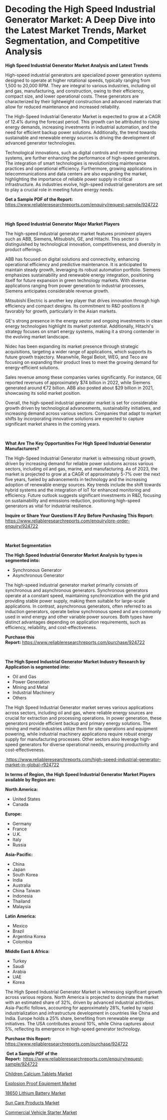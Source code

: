 <p><h1>Decoding the High Speed Industrial Generator Market: A Deep Dive into the Latest Market Trends, Market Segmentation, and Competitive Analysis</h1></p><p><strong>High Speed Industrial Generator Market Analysis and Latest Trends</strong></p>
<p><p>High-speed industrial generators are specialized power generation systems designed to operate at higher rotational speeds, typically ranging from 1,500 to 20,000 RPM. They are integral to various industries, including oil and gas, manufacturing, and construction, owing to their efficiency, compact size, and lower operational costs. These generators are characterized by their lightweight construction and advanced materials that allow for reduced maintenance and increased reliability.</p><p>The High-Speed Industrial Generator Market is expected to grow at a CAGR of 12.4% during the forecast period. This growth can be attributed to rising energy demands, increasing investments in industrial automation, and the need for efficient backup power solutions. Additionally, the trend towards sustainable and renewable energy sources is driving the development of advanced generator technologies. </p><p>Technological innovations, such as digital controls and remote monitoring systems, are further enhancing the performance of high-speed generators. The integration of smart technologies is revolutionizing maintenance practices and operational efficiency. Furthermore, growing applications in telecommunications and data centers are also expanding the market, highlighting the importance of reliable power supply in critical infrastructure. As industries evolve, high-speed industrial generators are set to play a crucial role in meeting future energy needs.</p></p>
<p><strong>Get a Sample PDF of the Report:&nbsp;</strong> <a href="https://www.reliableresearchreports.com/enquiry/request-sample/924722?utm_campaign=32&utm_medium=2&utm_source=Github&utm_content=ia&utm_term=16122024&utm_id=high-speed-industrial-generator">https://www.reliableresearchreports.com/enquiry/request-sample/924722</a></p>
<p>&nbsp;</p>
<p><strong>High Speed Industrial Generator Major Market Players</strong></p>
<p><p>The high-speed industrial generator market features prominent players such as ABB, Siemens, Mitsubishi, GE, and Hitachi. This sector is distinguished by technological innovation, competitiveness, and diversity in product offerings.</p><p>ABB has focused on digital solutions and connectivity, enhancing operational efficiency and predictive maintenance. It is anticipated to maintain steady growth, leveraging its robust automation portfolio. Siemens emphasizes sustainability and renewable energy integration, positioning itself for future expansion in green technology markets. With diverse applications ranging from power generation to industrial processes, Siemens anticipates considerable revenue growth.</p><p>Mitsubishi Electric is another key player that drives innovation through high efficiency and compact designs. Its commitment to R&D positions it favorably for growth, particularly in the Asian markets.</p><p>GE's strong presence in the energy sector and ongoing investments in clean energy technologies highlight its market potential. Additionally, Hitachi's strategy focuses on smart energy systems, making it a strong contender in the evolving market landscape.</p><p>Nidec has been expanding its market presence through strategic acquisitions, targeting a wider range of applications, which supports its future growth trajectory. Meanwhile, Regal Beloit, WEG, and Teco are focusing on expanding their product lines to meet the growing demand for energy-efficient solutions.</p><p>Sales revenue among these companies varies significantly. For instance, GE reported revenues of approximately $74 billion in 2022, while Siemens generated around €72 billion. ABB also posted about $29 billion in 2021, showcasing its solid market position.</p><p>Overall, the high-speed industrial generator market is set for considerable growth driven by technological advancements, sustainability initiatives, and increasing demand across various sectors. Companies that adapt to market shifts by incorporating innovative solutions are expected to capture significant market shares in the coming years.</p></p>
<p>&nbsp;</p>
<p><strong>What Are The Key Opportunities For High Speed Industrial Generator Manufacturers?</strong></p>
<p><p>The High-Speed Industrial Generator market is witnessing robust growth, driven by increasing demand for reliable power solutions across various sectors, including oil and gas, marine, and manufacturing. As of 2023, the market is projected to grow at a CAGR of approximately 5-7% over the next five years, fueled by advancements in technology and the increasing adoption of renewable energy sources. Key trends include the shift towards hybrid systems and the integration of IoT for enhanced monitoring and efficiency. Future outlook suggests significant investments in R&D, focusing on sustainability and emissions reduction, positioning high-speed generators as vital for industrial resilience.</p></p>
<p><strong>Inquire or Share Your Questions If Any Before Purchasing This Report:</strong> <a href="https://www.reliableresearchreports.com/enquiry/pre-order-enquiry/924722?utm_campaign=32&utm_medium=2&utm_source=Github&utm_content=ia&utm_term=16122024&utm_id=high-speed-industrial-generator">https://www.reliableresearchreports.com/enquiry/pre-order-enquiry/924722</a></p>
<p>&nbsp;</p>
<p><strong>Market Segmentation</strong></p>
<p><strong>The High Speed Industrial Generator Market Analysis by types is segmented into:</strong></p>
<p><ul><li>Synchronous Generator</li><li>Asynchronous Generator</li></ul></p>
<p><p>The high-speed industrial generator market primarily consists of synchronous and asynchronous generators. Synchronous generators operate at a constant speed, maintaining synchronization with the grid and providing stable power supply, making them suitable for large-scale applications. In contrast, asynchronous generators, often referred to as induction generators, operate below synchronous speed and are commonly used in wind energy and other variable power sources. Both types have distinct advantages depending on application requirements, such as efficiency, reliability, and cost-effectiveness.</p></p>
<p><strong>Purchase this Report:&nbsp;</strong><a href="https://www.reliableresearchreports.com/purchase/924722?utm_campaign=32&utm_medium=2&utm_source=Github&utm_content=ia&utm_term=16122024&utm_id=high-speed-industrial-generator">https://www.reliableresearchreports.com/purchase/924722</a></p>
<p>&nbsp;</p>
<p><strong>The High Speed Industrial Generator Market Industry Research by Application is segmented into:</strong></p>
<p><ul><li>Oil and Gas</li><li>Power Generation</li><li>Mining and Metal</li><li>Industrial Machinery</li><li>Others</li></ul></p>
<p><p>The High Speed Industrial Generator market serves various applications across sectors, including oil and gas, where reliable energy sources are crucial for extraction and processing operations. In power generation, these generators provide efficient backup and primary energy solutions. The mining and metal industries utilize them for site operations and equipment powering, while industrial machinery applications require robust energy supply for manufacturing processes. Other sectors also leverage high-speed generators for diverse operational needs, ensuring productivity and cost-effectiveness.</p></p>
<p><a href="https://www.reliableresearchreports.com/high-speed-industrial-generator-market-in-global-r924722?utm_campaign=32&utm_medium=2&utm_source=Github&utm_content=ia&utm_term=16122024&utm_id=high-speed-industrial-generator">&nbsp;https://www.reliableresearchreports.com/high-speed-industrial-generator-market-in-global-r924722</a></p>
<p><strong>In terms of Region, the High Speed Industrial Generator Market Players available by Region are:</strong></p>
<p>
    <p> <strong> North America: </strong>
        <ul>
            <li>United States</li>
            <li>Canada</li>
        </ul>
        </p> 
    <p> <strong> Europe: </strong>
        <ul>
            <li>Germany</li>
            <li>France</li>
            <li>U.K.</li>
            <li>Italy</li>
            <li>Russia</li>
        </ul>
        </p> 
    <p> <strong> Asia-Pacific: </strong>
        <ul>
            <li>China</li>
            <li>Japan</li>
            <li>South Korea</li>
            <li>India</li>
            <li>Australia</li>
            <li>China Taiwan</li>
            <li>Indonesia</li>
            <li>Thailand</li>
            <li>Malaysia</li>
        </ul>
        </p> 
    <p> <strong> Latin America: </strong>
        <ul>
            <li>Mexico</li>
            <li>Brazil</li>
            <li>Argentina Korea</li>
            <li>Colombia</li>
        </ul>
        </p> 
    <p> <strong> Middle East & Africa: </strong>
        <ul>
            <li>Turkey</li>
            <li>Saudi</li>
            <li>Arabia</li>
            <li>UAE</li>
            <li>Korea</li>
        </ul>
    </p>
    </p>
<p><p>The High Speed Industrial Generator Market is witnessing significant growth across various regions. North America is projected to dominate the market with an estimated share of 32%, driven by advanced industrial activities. Asia-Pacific follows, accounting for approximately 28%, fueled by rapid industrialization and infrastructure development in countries like China and India. Europe holds a 25% share, benefiting from renewable energy initiatives. The USA contributes around 10%, while China captures about 5%, reflecting its emergence in high-speed generator technology.</p></p>
<p><strong>Purchase this Report: </strong><a href="https://www.reliableresearchreports.com/purchase/924722?utm_campaign=32&utm_medium=2&utm_source=Github&utm_content=ia&utm_term=16122024&utm_id=high-speed-industrial-generator">https://www.reliableresearchreports.com/purchase/924722</a></p>
<p>&nbsp;<strong>Get a Sample PDF of the Report:&nbsp;&nbsp;</strong><a href="https://www.reliableresearchreports.com/enquiry/request-sample/924722?utm_campaign=32&utm_medium=2&utm_source=Github&utm_content=ia&utm_term=16122024&utm_id=high-speed-industrial-generator">https://www.reliableresearchreports.com/enquiry/request-sample/924722</a></p>
<p><strong></strong></p>
<p><p><a href="https://github.com/gerdabatiskzv9/Market-Research-Report-List-1/blob/main/children-calcium-tablets-market.md?utm_campaign=32&utm_medium=2&utm_source=Github&utm_content=ia&utm_term=16122024&utm_id=high-speed-industrial-generator">Children Calcium Tablets Market</a></p><p><a href="https://www.linkedin.com/pulse/explosion-proof-equipment-market-forecasted-types-applications-xnz5e?utm_campaign=32&utm_medium=2&utm_source=Github&utm_content=ia&utm_term=16122024&utm_id=high-speed-industrial-generator">Explosion Proof Equipment Market</a></p><p><a href="https://www.linkedin.com/pulse/18650-lithium-battery-market-segmentation-in-depth-analysis-xy6wf?utm_campaign=32&utm_medium=2&utm_source=Github&utm_content=ia&utm_term=16122024&utm_id=high-speed-industrial-generator">18650 Lithium Battery Market</a></p><p><a href="https://www.linkedin.com/pulse/market-forecasting-change-global-sun-care-products-dynamics-rcbfe?utm_campaign=32&utm_medium=2&utm_source=Github&utm_content=ia&utm_term=16122024&utm_id=high-speed-industrial-generator">Sun Care Products Market</a></p><p><a href="https://github.com/irfadac/Market-Research-Report-List-5/blob/main/commercial-vehicle-starter-market.md?utm_campaign=32&utm_medium=2&utm_source=Github&utm_content=ia&utm_term=16122024&utm_id=high-speed-industrial-generator">Commercial Vehicle Starter Market</a></p></p>